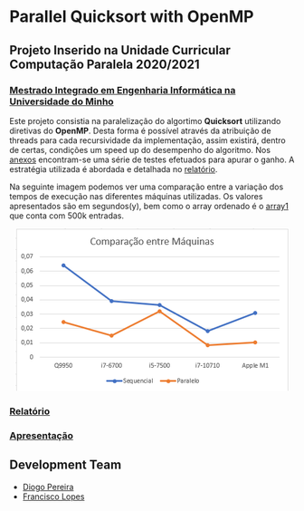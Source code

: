 # Parallel Quicksort with OpenMP
## Projeto Inserido na Unidade Curricular Computação Paralela 2020/2021
### [Mestrado Integrado em Engenharia Informática na Universidade do Minho](https://miei.di.uminho.pt/)

Este projeto consistia na paralelização do algortimo **Quicksort** utilizando diretivas do **OpenMP**. Desta forma é possível através da atribuição de threads para cada recursividade da implementação, assim existirá, dentro de certas, condições um speed up do desempenho do algoritmo.
Nos [anexos](https://github.com/chico2911/QuickParallel/blop/master/Docs/anexos.xlsx) encontram-se uma série de testes efetuados para apurar o ganho. A estratégia utilizada é abordada e detalhada no [relatório](https://github.com/chico2911/QuickParallel/blop/master/Docs/relatorio_quicksort_a85367_a84092.pdf).

Na seguinte imagem podemos ver uma comparação entre a variação dos tempos de execução nas diferentes máquinas utilizadas. Os valores apresentados são em segundos(y), bem como o array ordenado é o [array1](https://github.com/chico2911/QuickParallel/blop/master/Inputs/array1.txt) que conta com 500k entradas.

<p align="center">
   <img src="https://github.com/chico2911/QuickParallel/blob/master/Docs/graph.png">
</p>

### [Relatório](https://github.com/chico2911/QuickParallel/blop/master/Docs/relatorio_quicksort_a85367_a84092.pdf)

### [Apresentação](https://github.com/chico2911/QuickParallel/blop/master/Docs/apresentacao.pdf)

## Development Team

* [Diogo Pereira](https://github.com/dpereira7)
* [Francisco Lopes](https://github.com/chico2911)
